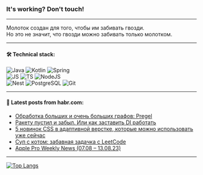### It's working? Don't touch!

---
Молоток создан для того, чтобы им забивать гвозди. <br>
Но это не значит, что гвозди можно забивать только молотком.

---

#### 🛠️ Technical stack:

![Java](https://img.shields.io/badge/Java-informational?logo=Oracle&style=flat&logoColor=white&color=FF4500)
![Kotlin](https://img.shields.io/badge/Kotlin-informational?logo=Kotlin&style=flat&logoColor=white&color=774D97)
![Spring](https://img.shields.io/badge/SpringBoot-informational?logo=SpringBoot&style=flat&logoColor=white&color=6DB33F) <br>
![JS](https://img.shields.io/badge/JS-informational?logo=javaScript&style=flat&logoColor=black&color=F7Df1E)
![TS](https://img.shields.io/badge/TypeScript-informational?logo=typeScript&style=flat&logoColor=black&color=0667A8)
![NodeJS](https://img.shields.io/badge/NodeJS-informational?logo=node.js&style=flat&logoColor=white&color=70A760) <br>
![Nest](https://img.shields.io/badge/NestJS-informational?logo=NestJS&style=flat&logoColor=white&color=E0234E)
![PostgreSQL](https://img.shields.io/badge/PostgreSQL-informational?logo=PostgreSQL&style=flat&logoColor=white&color=DAA520)
![Git](https://img.shields.io/badge/Git-informational?logo=git&style=flat&logoColor=white&color=778899)

___

#### 💬 Latest posts from habr.com:

<!-- BLOG-POST-LIST:START -->
- [Обработка больших и очень больших графов: Pregel](https://habr.com/ru/articles/754598/?utm_source=habrahabr&utm_medium=rss&utm_campaign=754598)
- [Ракету пустил и забыл. Или как заставить DI работать](https://habr.com/ru/articles/754580/?utm_source=habrahabr&utm_medium=rss&utm_campaign=754580)
- [5 новинок CSS в адаптивной верстке, которые можно использовать уже сейчас](https://habr.com/ru/articles/754566/?utm_source=habrahabr&utm_medium=rss&utm_campaign=754566)
- [Суп с котом: забавная задачка с LeetCode](https://habr.com/ru/articles/754552/?utm_source=habrahabr&utm_medium=rss&utm_campaign=754552)
- [Apple Pro Weekly News &lpar;07.08 – 13.08.23&rpar;](https://habr.com/ru/articles/754530/?utm_source=habrahabr&utm_medium=rss&utm_campaign=754530)
<!-- BLOG-POST-LIST:END -->

---
[![Top Langs](https://github-readme-stats-git-master-advtsetting-gmailcom.vercel.app/api/top-langs/?username=zloylis&langs_count=10&hide_title=false&title_color=e6edf3&size_weight=0.5&count_weight=0.5&layout=compact&hide_border=true&theme=dracula)](https://github.com/zloylis)

<!-- ![GitHub stats](https://github-readme-stats-git-master-advtsetting-gmailcom.vercel.app/api?username=zloylis&show_icons=true&hide_border=true&theme=dracula&hide_title=true&include_all_commits=true&count_private=true&hide=contribs&hide_rank=true) -->
